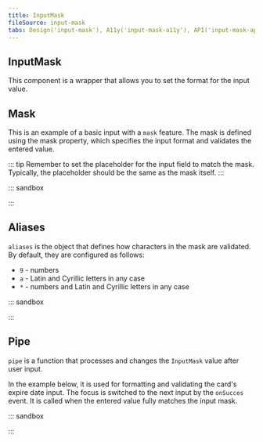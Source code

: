 ```yaml
---
title: InputMask
fileSource: input-mask
tabs: Design('input-mask'), A11y('input-mask-a11y'), API('input-mask-api'), Example('input-mask-code'), Changelog('input-mask-changelog')
---
```


## InputMask

This component is a wrapper that allows you to set the format for the input value.

## Mask

This is an example of a basic input with a `mask` feature. The mask is defined using the mask property, which specifies the input format and validates the entered value.

::: tip
Remember to set the placeholder for the input field to match the mask. Typically, the placeholder should be the same as the mask itself.
:::

::: sandbox

<script lang="tsx">
import React from 'react';
import InputMask from '@semcore/ui/input-mask';
import { Text } from '@semcore/ui/typography';
import { Flex } from '@semcore/ui/flex-box';

const Demo = () => {
  return (
    <Flex direction='column' gap={2} w={224}>
      <Text tag='label' htmlFor='basic-example' size={200}>
        Card number
      </Text>
      <InputMask w={224}>
        <InputMask.Value
          mask='9999 9999 9999 9999'
          placeholder='____ ____ ____ ____'
          title='16-digit number'
          id='basic-example'
          aria-describedby='basic-example-hint'
        />
      </InputMask>
      <Text size={100} color='gray-500' id='basic-example-hint'>
        Please enter the 16-digit number of your debit card.
      </Text>
    </Flex>
  );
};
</script>

:::

## Aliases

`aliases` is the object that defines how characters in the mask are validated. By default, they are configured as follows:

- `9` - numbers
- `a` - Latin and Cyrillic letters in any case
- `*` - numbers and Latin and Cyrillic letters in any case

::: sandbox

<script lang="tsx">
import React, { useState } from 'react';
import InputMask from '@semcore/ui/input-mask';
import { Text } from '@semcore/ui/typography';
import { Flex } from '@semcore/ui/flex-box';

const Demo = () => {
  const [value, setValue] = useState('99');

  return (
    <Flex direction='column' gap={2} w={224}>
      <Text tag='label' htmlFor='aliases-example' size={200}>
        Item index
      </Text>
      <InputMask w={224}>
        <InputMask.Value
          id='aliases-example'
          aliases={{ x: /[0-9]/ }}
          mask='99xxxx'
          value={value}
          onChange={setValue}
          aria-describedby='aliases-example-hint'
          title='4-digit number'
        />
      </InputMask>
      <Text size={100} color='gray-500' id='aliases-example-hint'>
        Write any 4 digits and after
      </Text>
    </Flex>
  );
};
</script>

:::

## Pipe

`pipe` is a function that processes and changes the `InputMask` value after user input.

In the example below, it is used for formatting and validating the card's expire date input. The focus is switched to the next input by the `onSucces` event. It is called when the entered value fully matches the input mask.

::: sandbox

<script lang="tsx">
import React from 'react';
import { Box, Flex } from '@semcore/ui/flex-box';
import { Text } from '@semcore/ui/typography';
import InputMask from '@semcore/ui/input-mask';

const Demo = () => {
  const expireDateInput = React.useRef(null);
  const handleSuccess = React.useCallback(() => expireDateInput.current.focus(), []);

  return (
    <Box wMax={225} p={8} m='0 auto' style={{ borderRadius: '12px', background: '#F4F5F9' }}>
      <Text
        tag='label'
        size={300}
        medium
        mb={2}
        htmlFor='card_number'
        style={{ display: 'inline-block' }}
      >
        Card number
      </Text>
      <InputMask size='l' mb={4}>
        <InputMask.Value
          mask='9999 9999 9999 9999'
          placeholder='____ ____ ____ ____'
          onSuccess={handleSuccess}
          title='card number - 16-digits'
          id='card_number'
        />
      </InputMask>
      <Flex alignItems='center' justifyContent='flex-end'>
        <Text tag='label' mr={2} size={300} htmlFor='expire_date'>
          Expire date
        </Text>
        <InputMask size='l' wMax={85}>
          <InputMask.Value
            ref={expireDateInput}
            mask='99/99'
            placeholder='MM/YY'
            pipe={pipeExpireDate}
            title='month and year of card expiration - 4 digits in total'
            id='expire_date'
          />
        </InputMask>
      </Flex>
    </Box>
  );
};

const pipeExpireDate = (value) => {
  const indexesOfPipedChars = [];
  const firstMonthDigit = parseInt(value[0], 10);
  if (firstMonthDigit > 1) {
    value = `0${value[0]}/${value.split('/')[1]}`;
    indexesOfPipedChars.push(0);
  }
  const [month, year] = value
    .split('/')
    .map((chunk) => (chunk.includes('_') ? undefined : parseInt(chunk, 10)));
  const currentYear = new Date().getFullYear() % 100;
  const currentMonth = new Date().getMonth() + 1;

  if (month > 12) return false;
  if (year === currentYear && month < currentMonth) return false;
  if (year < currentYear) return false;

  return { value, indexesOfPipedChars };
};
</script>

:::
